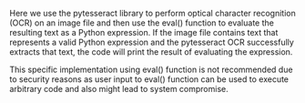 Here we use the pytesseract library to perform optical character recognition (OCR) on an image file and then use the eval() function to evaluate the resulting text as a Python expression. If the image file contains text that represents a valid Python expression and the pytesseract OCR successfully extracts that text, the code will print the result of evaluating the expression.

This specific implementation using eval() function is not recommended due to security reasons as user input to eval() function can be used to execute arbitrary code and also might lead to system compromise. 
